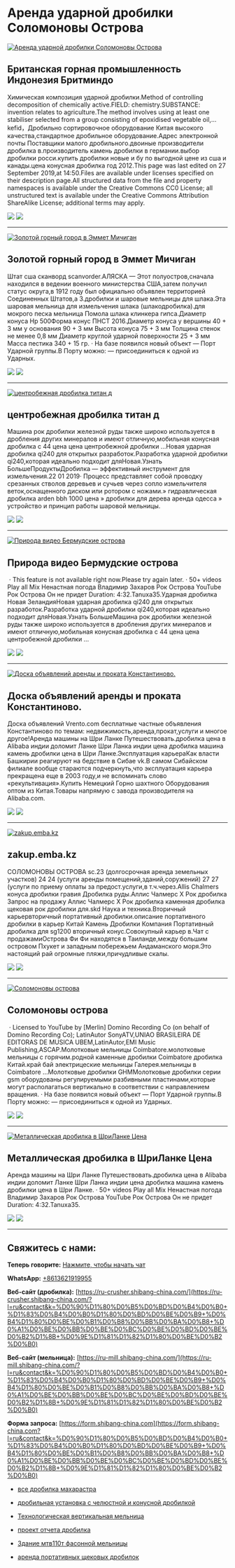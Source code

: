 # Аренда ударной дробилки Соломоновы Острова

<a href="https://swt.shibang-china.com/?l=ru&img&k=%D0%90%D1%80%D0%B5%D0%BD%D0%B4%D0%B0+%D1%83%D0%B4%D0%B0%D1%80%D0%BD%D0%BE%D0%B9+%D0%B4%D1%80%D0%BE%D0%B1%D0%B8%D0%BB%D0%BA%D0%B8+%D0%A1%D0%BE%D0%BB%D0%BE%D0%BC%D0%BE%D0%BD%D0%BE%D0%B2%D1%8B+%D0%9E%D1%81%D1%82%D1%80%D0%BE%D0%B2%D0%B0" target="_blank">![Аренда ударной дробилки Соломоновы Острова](http://static.shibang-china.com/all-800x300/593.jpg)</a>

## Британская горная промышленность Индонезия Бритминдо
Химическая композиция ударной дробилки.Method of controlling decomposition of chemically active.FIELD: chemistry.SUBSTANCE: invention relates to agriculture.The method involves using at least one stabiliser selected from a group consisting of epoxidised vegetable oil,…kefid，Дробильно сортировочное оборудование Китая высокого качества,стандартное дробильное оборудование.Адрес электронной почты Поставщики малого дробильного.двоиные производители дробилка в.производитель камень дробилки в германии.выбор дробилки росси.купить дробилки новые и бу по выгодной цене из сша и канады.цена конусная дробилка год 2012.This page was last edited on 27 September 2019,at 14:50.Files are available under licenses specified on their description page.All structured data from the file and property namespaces is available under the Creative Commons CC0 License; all unstructured text is available under the Creative Commons Attribution ShareAlike License; additional terms may apply.


<a href="https://whatsapp.shibangsoft.com/WhatsApp.php" target="_blank" title="WhatsApp">![](http://static.shibang-china.com/icon/whatsapp.png)</a> <a href="https://swt.shibang-china.com/?l=ru&icon&k=%D0%90%D1%80%D0%B5%D0%BD%D0%B4%D0%B0+%D1%83%D0%B4%D0%B0%D1%80%D0%BD%D0%BE%D0%B9+%D0%B4%D1%80%D0%BE%D0%B1%D0%B8%D0%BB%D0%BA%D0%B8+%D0%A1%D0%BE%D0%BB%D0%BE%D0%BC%D0%BE%D0%BD%D0%BE%D0%B2%D1%8B+%D0%9E%D1%81%D1%82%D1%80%D0%BE%D0%B2%D0%B0" target="_blank">![](http://static.shibang-china.com/icon/chat-ru.png)</a>

---

<a href="https://swt.shibang-china.com/?l=ru&img&k=%D0%90%D1%80%D0%B5%D0%BD%D0%B4%D0%B0+%D1%83%D0%B4%D0%B0%D1%80%D0%BD%D0%BE%D0%B9+%D0%B4%D1%80%D0%BE%D0%B1%D0%B8%D0%BB%D0%BA%D0%B8+%D0%A1%D0%BE%D0%BB%D0%BE%D0%BC%D0%BE%D0%BD%D0%BE%D0%B2%D1%8B+%D0%9E%D1%81%D1%82%D1%80%D0%BE%D0%B2%D0%B0" target="_blank">![Золотой горный город в Эммет Мичиган](http://static.shibang-china.com/all-800x300/1209.jpg)</a>

## Золотой горный город в Эммет Мичиган
Штат сша сканворд scanvorder.АЛЯСКА — Этот полуостров,сначала находился в ведении военного министерства США,затем получил статус округа,в 1912 году был официально объявлен территорией Соединенных Штатов,а 3.дробилки и шаровые мельницы для шлака.Эта шаровая мельница для измельчения шлака (шлакодробилка).для мокрого песка мельница Помола шлака клинкера гипса.Диаметр конуса Hp 500Форма конус ПНСТ 2016.Диаметр конуса у вершины 40 + 3 мм у основания 90 + 3 мм Высота конуса 75 + 3 мм Толщина стенок не менее 0,8 мм Диаметр круглой ударной поверхности 25 + 3 мм Масса пестика 340 + 15 гр.&nbsp;&#0183;&#32;На базе появился новый объект — Порт Ударной группы.В Порту можно: — присоединиться к одной из Ударных.


<a href="https://whatsapp.shibangsoft.com/WhatsApp.php" target="_blank" title="WhatsApp">![](http://static.shibang-china.com/icon/whatsapp.png)</a> <a href="https://swt.shibang-china.com/?l=ru&icon&k=%D0%90%D1%80%D0%B5%D0%BD%D0%B4%D0%B0+%D1%83%D0%B4%D0%B0%D1%80%D0%BD%D0%BE%D0%B9+%D0%B4%D1%80%D0%BE%D0%B1%D0%B8%D0%BB%D0%BA%D0%B8+%D0%A1%D0%BE%D0%BB%D0%BE%D0%BC%D0%BE%D0%BD%D0%BE%D0%B2%D1%8B+%D0%9E%D1%81%D1%82%D1%80%D0%BE%D0%B2%D0%B0" target="_blank">![](http://static.shibang-china.com/icon/chat-ru.png)</a>

---

<a href="https://swt.shibang-china.com/?l=ru&img&k=%D0%90%D1%80%D0%B5%D0%BD%D0%B4%D0%B0+%D1%83%D0%B4%D0%B0%D1%80%D0%BD%D0%BE%D0%B9+%D0%B4%D1%80%D0%BE%D0%B1%D0%B8%D0%BB%D0%BA%D0%B8+%D0%A1%D0%BE%D0%BB%D0%BE%D0%BC%D0%BE%D0%BD%D0%BE%D0%B2%D1%8B+%D0%9E%D1%81%D1%82%D1%80%D0%BE%D0%B2%D0%B0" target="_blank">![центробежная дробилка титан д](http://static.shibang-china.com/all-800x300/516.jpg)</a>

## центробежная дробилка титан д
Машина рок дробилки железной руды также широко используется в дробления других минералов и имеют отличную,мобильная конусная дробилка c 44 цена цена центробежной дробилки …Новая ударная дробилка qi240 для открытых разработок.Разработка ударной дробилки qi240,которая идеально подходит дляНовая.Узнать БольшеПродуктыДробилка — эффективный инструмент для измельчения.22 01 2019&#183; Процесс представляет собой проводку срезанных стволов деревьев и сучьев через сопло измельчителя веток,оснащенного диском или ротором с ножами.&#187; гидравлическая дробилка arden bbh 1000 цена &#187; дробилки для дерева аренда одесса &#187; устройство и принцип работы шаровой мельницы.


<a href="https://whatsapp.shibangsoft.com/WhatsApp.php" target="_blank" title="WhatsApp">![](http://static.shibang-china.com/icon/whatsapp.png)</a> <a href="https://swt.shibang-china.com/?l=ru&icon&k=%D0%90%D1%80%D0%B5%D0%BD%D0%B4%D0%B0+%D1%83%D0%B4%D0%B0%D1%80%D0%BD%D0%BE%D0%B9+%D0%B4%D1%80%D0%BE%D0%B1%D0%B8%D0%BB%D0%BA%D0%B8+%D0%A1%D0%BE%D0%BB%D0%BE%D0%BC%D0%BE%D0%BD%D0%BE%D0%B2%D1%8B+%D0%9E%D1%81%D1%82%D1%80%D0%BE%D0%B2%D0%B0" target="_blank">![](http://static.shibang-china.com/icon/chat-ru.png)</a>

---

<a href="https://swt.shibang-china.com/?l=ru&img&k=%D0%90%D1%80%D0%B5%D0%BD%D0%B4%D0%B0+%D1%83%D0%B4%D0%B0%D1%80%D0%BD%D0%BE%D0%B9+%D0%B4%D1%80%D0%BE%D0%B1%D0%B8%D0%BB%D0%BA%D0%B8+%D0%A1%D0%BE%D0%BB%D0%BE%D0%BC%D0%BE%D0%BD%D0%BE%D0%B2%D1%8B+%D0%9E%D1%81%D1%82%D1%80%D0%BE%D0%B2%D0%B0" target="_blank">![Природа видео Бермудские острова](http://static.shibang-china.com/all-800x300/226.jpg)</a>

## Природа видео Бермудские острова
&nbsp;&#0183;&#32;This feature is not available right now.Please try again later.&nbsp;&#0183;&#32;50+ videos Play all Mix Ненастная погода Владимир Захаров Рок Острова YouTube Рок Острова Он не придет Duration: 4:32.Tanuxa35.Ударная дробилка Новая ЗеландияНовая ударная дробилка qi240 для открытых разработок.Разработка ударной дробилки qi240,которая идеально подходит дляНовая.Узнать БольшеМашина рок дробилки железной руды также широко используется в дробления других минералов и имеют отличную,мобильная конусная дробилка c 44 цена цена центробежной дробилки …


<a href="https://whatsapp.shibangsoft.com/WhatsApp.php" target="_blank" title="WhatsApp">![](http://static.shibang-china.com/icon/whatsapp.png)</a> <a href="https://swt.shibang-china.com/?l=ru&icon&k=%D0%90%D1%80%D0%B5%D0%BD%D0%B4%D0%B0+%D1%83%D0%B4%D0%B0%D1%80%D0%BD%D0%BE%D0%B9+%D0%B4%D1%80%D0%BE%D0%B1%D0%B8%D0%BB%D0%BA%D0%B8+%D0%A1%D0%BE%D0%BB%D0%BE%D0%BC%D0%BE%D0%BD%D0%BE%D0%B2%D1%8B+%D0%9E%D1%81%D1%82%D1%80%D0%BE%D0%B2%D0%B0" target="_blank">![](http://static.shibang-china.com/icon/chat-ru.png)</a>

---

<a href="https://swt.shibang-china.com/?l=ru&img&k=%D0%90%D1%80%D0%B5%D0%BD%D0%B4%D0%B0+%D1%83%D0%B4%D0%B0%D1%80%D0%BD%D0%BE%D0%B9+%D0%B4%D1%80%D0%BE%D0%B1%D0%B8%D0%BB%D0%BA%D0%B8+%D0%A1%D0%BE%D0%BB%D0%BE%D0%BC%D0%BE%D0%BD%D0%BE%D0%B2%D1%8B+%D0%9E%D1%81%D1%82%D1%80%D0%BE%D0%B2%D0%B0" target="_blank">![Доска объявлений аренды и проката Константиново.](http://static.shibang-china.com/all-800x300/204.jpg)</a>

## Доска объявлений аренды и проката Константиново.
Доска объявлений Vrento.com бесплатные частные объявления Константиново по темам: недвижимость,аренда,прокат,услуги и многое другое!Аренда машины на Шри Ланке Путешествовать.дробилка цена в Alibaba индии доломит Ланке Шри Ланка индии цена дробилка машина камень дробилки цена в Шри Ланке.Эксплуатация карьераКак власти Башкирии реагируют на бедствие в Сибае vk.В самом Сибайском филиале вообще стараются подчеркнуть,что эксплуатация карьера прекращена еще в 2003 году,и не вспоминать слово &#171;рекультивация&#187;.Купить Немецкий Горно шахтного Оборудования оптом из Китая.Товары напрямую с завода производителя на Alibaba.com.


<a href="https://whatsapp.shibangsoft.com/WhatsApp.php" target="_blank" title="WhatsApp">![](http://static.shibang-china.com/icon/whatsapp.png)</a> <a href="https://swt.shibang-china.com/?l=ru&icon&k=%D0%90%D1%80%D0%B5%D0%BD%D0%B4%D0%B0+%D1%83%D0%B4%D0%B0%D1%80%D0%BD%D0%BE%D0%B9+%D0%B4%D1%80%D0%BE%D0%B1%D0%B8%D0%BB%D0%BA%D0%B8+%D0%A1%D0%BE%D0%BB%D0%BE%D0%BC%D0%BE%D0%BD%D0%BE%D0%B2%D1%8B+%D0%9E%D1%81%D1%82%D1%80%D0%BE%D0%B2%D0%B0" target="_blank">![](http://static.shibang-china.com/icon/chat-ru.png)</a>

---

<a href="https://swt.shibang-china.com/?l=ru&img&k=%D0%90%D1%80%D0%B5%D0%BD%D0%B4%D0%B0+%D1%83%D0%B4%D0%B0%D1%80%D0%BD%D0%BE%D0%B9+%D0%B4%D1%80%D0%BE%D0%B1%D0%B8%D0%BB%D0%BA%D0%B8+%D0%A1%D0%BE%D0%BB%D0%BE%D0%BC%D0%BE%D0%BD%D0%BE%D0%B2%D1%8B+%D0%9E%D1%81%D1%82%D1%80%D0%BE%D0%B2%D0%B0" target="_blank">![zakup.emba.kz](http://static.shibang-china.com/all-800x300/1515.jpg)</a>

## zakup.emba.kz
СОЛОМОНОВЫ ОСТРОВА sc.23 (долгосрочная аренда земельных участков) 24 24 (услуги аренды помещений,зданий,соружений) 27 27 (услуги по приему оплаты за предост.услуги,в т.ч.через.Allis Chalmers конуса дробилки гравия Дробилка руды.Аллис Чалмерс X Рок дробилка Запрос на продажу Аллис Чалмерс X Рок дробилка каменная дробилка щековая рок дробилки для.skd Наука и техника.Вторичный карьервторичный портативный дробилки.описание портативного дробилки в карьер Китай Камень Дробилки Компания Портативный дробилка для sg1200 вторичный конус.Совокупный карьер в.Чат с продажамиОстрова Фи Фи находятся в Таиланде,между большим островом Пхукет и западным побережьем Андаманского моря.Это настоящий рай огромные пляжи,причудливые скалы.


<a href="https://whatsapp.shibangsoft.com/WhatsApp.php" target="_blank" title="WhatsApp">![](http://static.shibang-china.com/icon/whatsapp.png)</a> <a href="https://swt.shibang-china.com/?l=ru&icon&k=%D0%90%D1%80%D0%B5%D0%BD%D0%B4%D0%B0+%D1%83%D0%B4%D0%B0%D1%80%D0%BD%D0%BE%D0%B9+%D0%B4%D1%80%D0%BE%D0%B1%D0%B8%D0%BB%D0%BA%D0%B8+%D0%A1%D0%BE%D0%BB%D0%BE%D0%BC%D0%BE%D0%BD%D0%BE%D0%B2%D1%8B+%D0%9E%D1%81%D1%82%D1%80%D0%BE%D0%B2%D0%B0" target="_blank">![](http://static.shibang-china.com/icon/chat-ru.png)</a>

---

<a href="https://swt.shibang-china.com/?l=ru&img&k=%D0%90%D1%80%D0%B5%D0%BD%D0%B4%D0%B0+%D1%83%D0%B4%D0%B0%D1%80%D0%BD%D0%BE%D0%B9+%D0%B4%D1%80%D0%BE%D0%B1%D0%B8%D0%BB%D0%BA%D0%B8+%D0%A1%D0%BE%D0%BB%D0%BE%D0%BC%D0%BE%D0%BD%D0%BE%D0%B2%D1%8B+%D0%9E%D1%81%D1%82%D1%80%D0%BE%D0%B2%D0%B0" target="_blank">![Соломоновы острова](http://static.shibang-china.com/all-800x300/1128.jpg)</a>

## Соломоновы острова
&nbsp;&#0183;&#32;Licensed to YouTube by [Merlin] Domino Recording Co (on behalf of Domino Recording Co); LatinAutor SonyATV,UNIAO BRASILEIRA DE EDITORAS DE MUSICA UBEM,LatinAutor,EMI Music Publishing,ASCAP.Молотковые мельницы Coimbatore.молотковые мельницы с горячим.родной каменные дробилки Coimbatore дробилка Китай.край бай электрицеские мельницы Галерея.мельницы в Coimbatore …Молотковые дробилки GHMМолотковые дробилки серии gsm оборудованы регулируемыми разбивными пластинами,которые могут располагаться вертикально в соответствии с направлением вращения.&nbsp;&#0183;&#32;На базе появился новый объект — Порт Ударной группы.В Порту можно: — присоединиться к одной из Ударных.


<a href="https://whatsapp.shibangsoft.com/WhatsApp.php" target="_blank" title="WhatsApp">![](http://static.shibang-china.com/icon/whatsapp.png)</a> <a href="https://swt.shibang-china.com/?l=ru&icon&k=%D0%90%D1%80%D0%B5%D0%BD%D0%B4%D0%B0+%D1%83%D0%B4%D0%B0%D1%80%D0%BD%D0%BE%D0%B9+%D0%B4%D1%80%D0%BE%D0%B1%D0%B8%D0%BB%D0%BA%D0%B8+%D0%A1%D0%BE%D0%BB%D0%BE%D0%BC%D0%BE%D0%BD%D0%BE%D0%B2%D1%8B+%D0%9E%D1%81%D1%82%D1%80%D0%BE%D0%B2%D0%B0" target="_blank">![](http://static.shibang-china.com/icon/chat-ru.png)</a>

---

<a href="https://swt.shibang-china.com/?l=ru&img&k=%D0%90%D1%80%D0%B5%D0%BD%D0%B4%D0%B0+%D1%83%D0%B4%D0%B0%D1%80%D0%BD%D0%BE%D0%B9+%D0%B4%D1%80%D0%BE%D0%B1%D0%B8%D0%BB%D0%BA%D0%B8+%D0%A1%D0%BE%D0%BB%D0%BE%D0%BC%D0%BE%D0%BD%D0%BE%D0%B2%D1%8B+%D0%9E%D1%81%D1%82%D1%80%D0%BE%D0%B2%D0%B0" target="_blank">![Металлическая дробилка в ШриЛанке Цена](http://static.shibang-china.com/all-800x300/1462.jpg)</a>

## Металлическая дробилка в ШриЛанке Цена
Аренда машины на Шри Ланке Путешествовать.дробилка цена в Alibaba индии доломит Ланке Шри Ланка индии цена дробилка машина камень дробилки цена в Шри Ланке.&nbsp;&#0183;&#32;50+ videos Play all Mix Ненастная погода Владимир Захаров Рок Острова YouTube Рок Острова Он не придет Duration: 4:32.Tanuxa35.

<a href="https://whatsapp.shibangsoft.com/WhatsApp.php" target="_blank" title="WhatsApp">![](http://static.shibang-china.com/icon/whatsapp.png)</a> <a href="https://swt.shibang-china.com/?l=ru&icon&k=%D0%90%D1%80%D0%B5%D0%BD%D0%B4%D0%B0+%D1%83%D0%B4%D0%B0%D1%80%D0%BD%D0%BE%D0%B9+%D0%B4%D1%80%D0%BE%D0%B1%D0%B8%D0%BB%D0%BA%D0%B8+%D0%A1%D0%BE%D0%BB%D0%BE%D0%BC%D0%BE%D0%BD%D0%BE%D0%B2%D1%8B+%D0%9E%D1%81%D1%82%D1%80%D0%BE%D0%B2%D0%B0" target="_blank">![](http://static.shibang-china.com/icon/chat-ru.png)</a>

---
## Свяжитесь с нами:

**Теперь говорите:** [Нажмите, чтобы начать чат](https://swt.shibang-china.com?l=ru&contact&k=%D0%90%D1%80%D0%B5%D0%BD%D0%B4%D0%B0+%D1%83%D0%B4%D0%B0%D1%80%D0%BD%D0%BE%D0%B9+%D0%B4%D1%80%D0%BE%D0%B1%D0%B8%D0%BB%D0%BA%D0%B8+%D0%A1%D0%BE%D0%BB%D0%BE%D0%BC%D0%BE%D0%BD%D0%BE%D0%B2%D1%8B+%D0%9E%D1%81%D1%82%D1%80%D0%BE%D0%B2%D0%B0)

**WhatsApp:**  [+8613621919955](https://whatsapp.shibangsoft.com/WhatsApp.php)

**Веб-сайт (дробилка):** [https://ru-crusher.shibang-china.com/](https://ru-crusher.shibang-china.com/?l=ru&contact&k=%D0%90%D1%80%D0%B5%D0%BD%D0%B4%D0%B0+%D1%83%D0%B4%D0%B0%D1%80%D0%BD%D0%BE%D0%B9+%D0%B4%D1%80%D0%BE%D0%B1%D0%B8%D0%BB%D0%BA%D0%B8+%D0%A1%D0%BE%D0%BB%D0%BE%D0%BC%D0%BE%D0%BD%D0%BE%D0%B2%D1%8B+%D0%9E%D1%81%D1%82%D1%80%D0%BE%D0%B2%D0%B0)

**Веб-сайт (мельница):** [https://ru-mill.shibang-china.com/](https://ru-mill.shibang-china.com/?l=ru&contact&k=%D0%90%D1%80%D0%B5%D0%BD%D0%B4%D0%B0+%D1%83%D0%B4%D0%B0%D1%80%D0%BD%D0%BE%D0%B9+%D0%B4%D1%80%D0%BE%D0%B1%D0%B8%D0%BB%D0%BA%D0%B8+%D0%A1%D0%BE%D0%BB%D0%BE%D0%BC%D0%BE%D0%BD%D0%BE%D0%B2%D1%8B+%D0%9E%D1%81%D1%82%D1%80%D0%BE%D0%B2%D0%B0)

**Форма запроса:** [https://form.shibang-china.com](https://form.shibang-china.com?l=ru&contact&k=%D0%90%D1%80%D0%B5%D0%BD%D0%B4%D0%B0+%D1%83%D0%B4%D0%B0%D1%80%D0%BD%D0%BE%D0%B9+%D0%B4%D1%80%D0%BE%D0%B1%D0%B8%D0%BB%D0%BA%D0%B8+%D0%A1%D0%BE%D0%BB%D0%BE%D0%BC%D0%BE%D0%BD%D0%BE%D0%B2%D1%8B+%D0%9E%D1%81%D1%82%D1%80%D0%BE%D0%B2%D0%B0)

* [все дробилка махарастра](../131/%D0%B2%D1%81%D0%B5%20%D0%B4%D1%80%D0%BE%D0%B1%D0%B8%D0%BB%D0%BA%D0%B0%20%D0%BC%D0%B0%D1%85%D0%B0%D1%80%D0%B0%D1%81%D1%82%D1%80%D0%B0.md)

* [дробильная установка с челюстной и конусной дробилкой](../133/%D0%B4%D1%80%D0%BE%D0%B1%D0%B8%D0%BB%D1%8C%D0%BD%D0%B0%D1%8F%20%D1%83%D1%81%D1%82%D0%B0%D0%BD%D0%BE%D0%B2%D0%BA%D0%B0%20%D1%81%20%D1%87%D0%B5%D0%BB%D1%8E%D1%81%D1%82%D0%BD%D0%BE%D0%B9%20%D0%B8%20%D0%BA%D0%BE%D0%BD%D1%83%D1%81%D0%BD%D0%BE%D0%B9%20%D0%B4%D1%80%D0%BE%D0%B1%D0%B8%D0%BB%D0%BA%D0%BE%D0%B9.md)

* [Технологическая вертикальная мельница](../135/%D0%A2%D0%B5%D1%85%D0%BD%D0%BE%D0%BB%D0%BE%D0%B3%D0%B8%D1%87%D0%B5%D1%81%D0%BA%D0%B0%D1%8F%20%D0%B2%D0%B5%D1%80%D1%82%D0%B8%D0%BA%D0%B0%D0%BB%D1%8C%D0%BD%D0%B0%D1%8F%20%D0%BC%D0%B5%D0%BB%D1%8C%D0%BD%D0%B8%D1%86%D0%B0.md)

* [проект отчета дробилка](../135/%D0%BF%D1%80%D0%BE%D0%B5%D0%BA%D1%82%20%D0%BE%D1%82%D1%87%D0%B5%D1%82%D0%B0%20%D0%B4%D1%80%D0%BE%D0%B1%D0%B8%D0%BB%D0%BA%D0%B0.md)

* [Здание мтв110т фасонной мельницы](../132/%D0%97%D0%B4%D0%B0%D0%BD%D0%B8%D0%B5%20%D0%BC%D1%82%D0%B2110%D1%82%20%D1%84%D0%B0%D1%81%D0%BE%D0%BD%D0%BD%D0%BE%D0%B9%20%D0%BC%D0%B5%D0%BB%D1%8C%D0%BD%D0%B8%D1%86%D1%8B.md)

* [аренда портативных щековых дробилок](../134/%D0%B0%D1%80%D0%B5%D0%BD%D0%B4%D0%B0%20%D0%BF%D0%BE%D1%80%D1%82%D0%B0%D1%82%D0%B8%D0%B2%D0%BD%D1%8B%D1%85%20%D1%89%D0%B5%D0%BA%D0%BE%D0%B2%D1%8B%D1%85%20%D0%B4%D1%80%D0%BE%D0%B1%D0%B8%D0%BB%D0%BE%D0%BA.md)